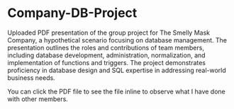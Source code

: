 # Company-DB-Project

Uploaded PDF presentation of the group project for The Smelly Mask Company, a hypothetical scenario focusing on database management. The presentation outlines the roles and contributions of team members, including database development, administration, normalization, and implementation of functions and triggers. The project demonstrates proficiency in database design and SQL expertise in addressing real-world business needs.

You can click the PDF file to see the file inline to observe what I have done with other members.
